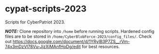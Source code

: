 # cypat-scripts-2023
Scripts for CyberPatriot 2023.

**_NOTE:_** Clone repository into `/home` before running scripts. Hardened
config files are to be stored in `/home/CyberBlobForce-2023/config_files/`.
Check out https://docs.google.com/document/d/1YRyIB3P7ZS__rVm-74x3mDzVl78Vu-JjzXiMAnfHoDg/edit
for best resources.

